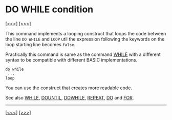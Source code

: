 # DO WHILE condition

[\[\<\<\<\]](ug_25.46.md) [\[\>\>\>\]](ug_25.48.md)

This command implements a looping construct that loops the code between
the line `DO WHILE` and `LOOP` util the expression following the
keywords on the loop starting line becomes `false`.

Practically this command is same as the command [WHILE](ug_25.210.md)
with a different syntax to be compatible with different BASIC
implementations.

    do while
     ...
    loop

You can use the construct that creates more readable code.

See also [WHILE](ug_25.210.md), [DOUNTIL](ug.md), [DOWHILE](ug.md),
[REPEAT](ug_25.164.md), [DO](ug_25.45.md) and [FOR](ug_25.68.md).

-----

[\[\<\<\<\]](ug_25.46.md) [\[\>\>\>\]](ug_25.48.md)
